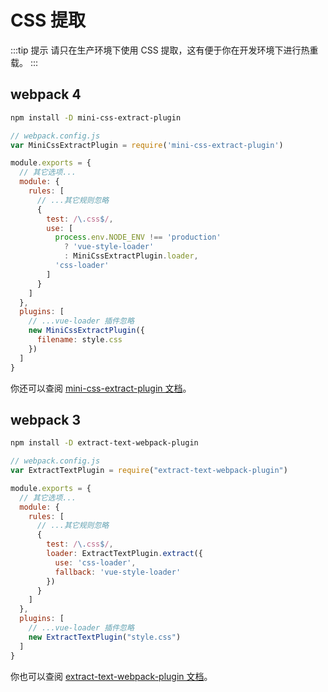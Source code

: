 # CSS 提取

:::tip 提示
请只在生产环境下使用 CSS 提取，这有便于你在开发环境下进行热重载。
:::

## webpack 4

``` bash
npm install -D mini-css-extract-plugin
```

``` js
// webpack.config.js
var MiniCssExtractPlugin = require('mini-css-extract-plugin')

module.exports = {
  // 其它选项...
  module: {
    rules: [
      // ...其它规则忽略
      {
        test: /\.css$/,
        use: [
          process.env.NODE_ENV !== 'production'
            ? 'vue-style-loader'
            : MiniCssExtractPlugin.loader,
          'css-loader'
        ]
      }
    ]
  },
  plugins: [
    // ...vue-loader 插件忽略
    new MiniCssExtractPlugin({
      filename: style.css
    })
  ]
}
```

你还可以查阅 [mini-css-extract-plugin 文档](https://github.com/webpack-contrib/mini-css-extract-plugin)。

## webpack 3

``` bash
npm install -D extract-text-webpack-plugin
```

``` js
// webpack.config.js
var ExtractTextPlugin = require("extract-text-webpack-plugin")

module.exports = {
  // 其它选项...
  module: {
    rules: [
      // ...其它规则忽略
      {
        test: /\.css$/,
        loader: ExtractTextPlugin.extract({
          use: 'css-loader',
          fallback: 'vue-style-loader'
        })
      }
    ]
  },
  plugins: [
    // ...vue-loader 插件忽略
    new ExtractTextPlugin("style.css")
  ]
}
```

你也可以查阅 [extract-text-webpack-plugin 文档](https://github.com/webpack-contrib/extract-text-webpack-plugin)。
